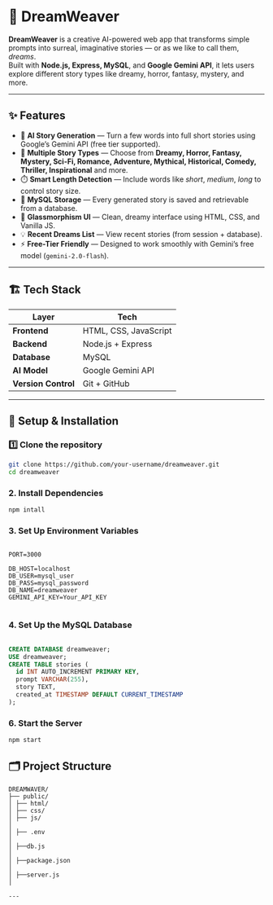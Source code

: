 # 🌙 DreamWeaver

**DreamWeaver** is a creative AI-powered web app that transforms simple prompts into surreal, imaginative stories — or as we like to call them, *dreams*.  
Built with **Node.js, Express, MySQL**, and **Google Gemini API**, it lets users explore different story types like dreamy, horror, fantasy, mystery, and more.

---

## ✨ Features

- 🧠 **AI Story Generation** — Turn a few words into full short stories using Google’s Gemini API (free tier supported).  
- 💬 **Multiple Story Types** — Choose from **Dreamy, Horror, Fantasy, Mystery, Sci-Fi, Romance, Adventure, Mythical, Historical, Comedy, Thriller, Inspirational** and more.  
- ⏱️ **Smart Length Detection** — Include words like *short*, *medium*, *long* to control story size.  
- 💾 **MySQL Storage** — Every generated story is saved and retrievable from a database.  
- 🌈 **Glassmorphism UI** — Clean, dreamy interface using HTML, CSS, and Vanilla JS.  
- 💡 **Recent Dreams List** — View recent stories (from session + database).  
- ⚡ **Free-Tier Friendly** — Designed to work smoothly with Gemini’s free model (`gemini-2.0-flash`).  

---

## 🏗️ Tech Stack

| Layer | Tech |
|-------|------|
| **Frontend** | HTML, CSS, JavaScript |
| **Backend** | Node.js + Express |
| **Database** | MySQL |
| **AI Model** | Google Gemini API |
| **Version Control** | Git + GitHub |

---

## 🚀 Setup & Installation

### 1️⃣ Clone the repository
```bash
git clone https://github.com/your-username/dreamweaver.git
cd dreamweaver

```

### 2. Install Dependencies
```bash
npm intall

```
### 3. Set Up Environment Variables

```dotenv.

PORT=3000

DB_HOST=localhost
DB_USER=mysql_user
DB_PASS=mysql_password
DB_NAME=dreamweaver
GEMINI_API_KEY=Your_API_KEY


```
### 4. Set Up the MySQL Database

```sql

CREATE DATABASE dreamweaver;
USE dreamweaver;
CREATE TABLE stories (
  id INT AUTO_INCREMENT PRIMARY KEY,
  prompt VARCHAR(255),
  story TEXT,
  created_at TIMESTAMP DEFAULT CURRENT_TIMESTAMP
);

```
### 6. Start the Server
 ```bash
 npm start

```
## 🗂️ Project Structure

```plaintext
DREAMWAVER/
├── public/
│ ├── html/
│ ├── css/
│ ├── js/
│
│ ├── .env
│
│ ├──db.js
│
│ ├──package.json
│
│ ├──server.js
│

---
